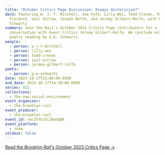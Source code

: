 ```yaml
---
title: "October Critics Page Discussion: Always Historicize?"
deck: Featuring W. J. T. Mitchell, Joe Fyfe, Lilly Wei, Todd Cronan, Penny
  Florence, Saul Ostrow, Joseph North, and Jeremy Gilbert-Rolfe, with G.E.
  Schwartz
summary: Join the Rail's October 2023 Critics Page contributors for a
  conversation with Guest Critics Jeremy Gilbert-Rolfe. We conclude with a
  poetry reading by G.E. Schwartz.
people:
  - person: w-j-t-mitchell
  - person: lilly-wei
  - person: todd-cronan
  - person: saul-ostrow
  - person: jeremy-gilbert-rolfe
poets:
  - person: g-e-schwartz
date: 2023-10-17T13:00:00-0500
end_date: 2023-10-17T14:30:00-0500
series: 921
collections:
  - the-new-social-environment
event_organizer:
  - the-brooklyn-rail
event_producer:
  - the-brooklyn-rail
event_id: rec2V7UJXlINwnQQA
event_platform:
  - zoom
soldout: false
---
```

[R﻿ead the *Brooklyn Rail*'s October 2023 Critics Page →](https://brooklynrail.org/2023/10/criticspage)